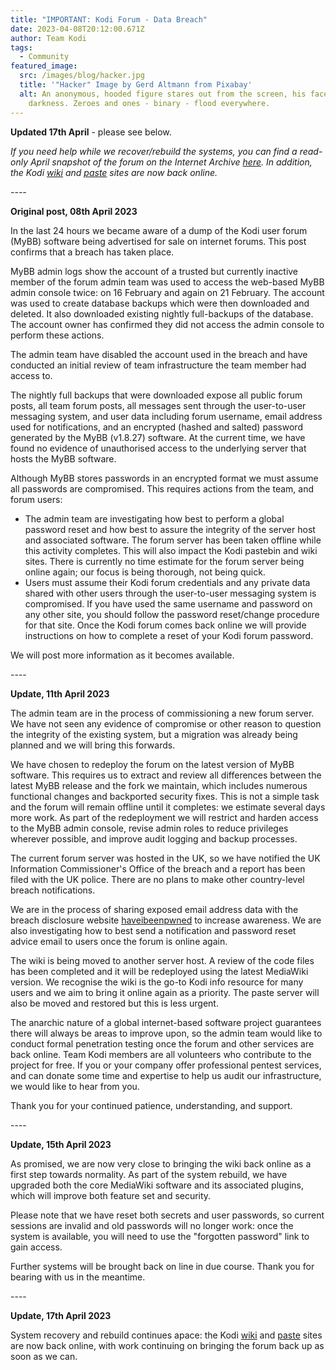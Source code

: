 ```yaml
---
title: "IMPORTANT: Kodi Forum - Data Breach"
date: 2023-04-08T20:12:00.671Z
author: Team Kodi
tags:
  - Community
featured_image:
  src: /images/blog/hacker.jpg
  title: '"Hacker" Image by Gerd Altmann from Pixabay'
  alt: An anonymous, hooded figure stares out from the screen, his face hidden in
    darkness. Zeroes and ones - binary - flood everywhere.
---
```

**Updated 17th April** - please see below.

*If you need help while we recover/rebuild the systems, you can find a read-only April snapshot of the forum on the Internet Archive [here](https://web.archive.org/web/20230402060846/http://forum.kodi.tv/). In addition, the Kodi [wiki](https://wiki.kodi.tv/) and [paste](https://paste.kodi.tv/) sites are now back online.*

*\----*

**Original post, 08th April 2023**

In the last 24 hours we became aware of a dump of the Kodi user forum (MyBB) software being advertised for sale on internet forums. This post confirms that a breach has taken place.

MyBB admin logs show the account of a trusted but currently inactive member of the forum admin team was used to access the web-based MyBB admin console twice: on 16 February and again on 21 February. The account was used to create database backups which were then downloaded and deleted. It also downloaded existing nightly full-backups of the database. The account owner has confirmed they did not access the admin console to perform these actions.

The admin team have disabled the account used in the breach and have conducted an initial review of team infrastructure the team member had access to.

The nightly full backups that were downloaded expose all public forum posts, all team forum posts, all messages sent through the user-to-user messaging system, and user data including forum username, email address used for notifications, and an encrypted (hashed and salted) password generated by the MyBB (v1.8.27) software. At the current time, we have found no evidence of unauthorised access to the underlying server that hosts the MyBB software.

Although MyBB stores passwords in an encrypted format we must assume all passwords are compromised. This requires actions from the team, and forum users:

* The admin team are investigating how best to perform a global password reset and how best to assure the integrity of the server host and associated software. The forum server has been taken offline while this activity completes. This will also impact the Kodi pastebin and wiki sites. There is currently no time estimate for the forum server being online again; our focus is being thorough, not being quick.
* Users must assume their Kodi forum credentials and any private data shared with other users through the user-to-user messaging system is compromised. If you have used the same username and password on any other site, you should follow the password reset/change procedure for that site. Once the Kodi forum comes back online we will provide instructions on how to complete a reset of your Kodi forum password.

We will post more information as it becomes available.

\----

**Update, 11th April 2023**

The admin team are in the process of commissioning a new forum server. We have not seen any evidence of compromise or other reason to question the integrity of the existing system, but a migration was already being planned and we will bring this forwards.

We have chosen to redeploy the forum on the latest version of MyBB software. This requires us to extract and review all differences between the latest MyBB release and the fork we maintain, which includes numerous functional changes and backported security fixes. This is not a simple task and the forum will remain offline until it completes: we estimate several days more work. As part of the redeployment we will restrict and harden access to the MyBB admin console, revise admin roles to reduce privileges wherever possible, and improve audit logging and backup processes.

The current forum server was hosted in the UK, so we have notified the UK Information Commissioner's Office of the breach and a report has been filed with the UK police. There are no plans to make other country-level breach notifications.

We are in the process of sharing exposed email address data with the breach disclosure website [haveibeenpwned](https://www.haveibeenpwned.com) to increase awareness. We are also investigating how to best send a notification and password reset advice email to users once the forum is online again.

The wiki is being moved to another server host. A review of the code files has been completed and it will be redeployed using the latest MediaWiki version. We recognise the wiki is the go-to Kodi info resource for many users and we aim to bring it online again as a priority. The paste server will also be moved and restored but this is less urgent.

The anarchic nature of a global internet-based software project guarantees there will always be areas to improve upon, so the admin team would like to conduct formal penetration testing once the forum and other services are back online. Team Kodi members are all volunteers who contribute to the project for free. If you or your company offer professional pentest services, and can donate some time and expertise to help us audit our infrastructure, we would like to hear from you.

Thank you for your continued patience, understanding, and support.

\----

**Update, 15th April 2023**

As promised, we are now very close to bringing the wiki back online as a first step towards normality. As part of the system rebuild, we have upgraded both the core MediaWiki software and its associated plugins, which will improve both feature set and security.

Please note that we have reset both secrets and user passwords, so current sessions are invalid and old passwords will no longer work: once the system is available, you will need to use the "forgotten password" link to gain access.

Further systems will be brought back on line in due course. Thank you for bearing with us in the meantime.

\----

**Update, 17th April 2023**

System recovery and rebuild continues apace: the Kodi [wiki](https://wiki.kodi.tv/) and [paste](https://paste.kodi.tv/) sites are now back online, with work continuing on bringing the forum back up as soon as we can.